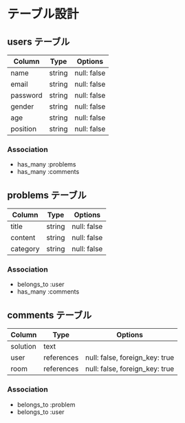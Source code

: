 # テーブル設計

## users テーブル

| Column   | Type   | Options     |
| -------- | ------ | ----------- |
| name     | string | null: false |
| email    | string | null: false |
| password | string | null: false |
| gender   | string | null: false |
| age      | string | null: false |
| position | string | null: false |

### Association

- has_many :problems
- has_many :comments


## problems テーブル

| Column   | Type   | Options     |
| -------- | ------ | ----------- |
| title    | string | null: false |
| content  | string | null: false |
| category | string | null: false |

### Association

- belongs_to :user
- has_many   :comments


## comments テーブル

| Column   | Type       | Options                        |
| -------- | ---------- | ------------------------------ |
| solution | text       |                                |
| user     | references | null: false, foreign_key: true |
| room     | references | null: false, foreign_key: true |

### Association

- belongs_to :problem
- belongs_to :user